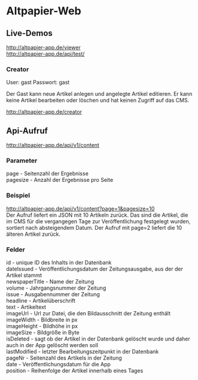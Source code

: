 # Altpapier-Web

## Live-Demos
http://altpapier-app.de/viewer  
http://altpapier-app.de/api/test/  

### Creator
User: gast
Passwort: gast

Der Gast kann neue Artikel anlegen und angelegte Artikel editieren. Er kann keine Artikel bearbeiten oder löschen und hat keinen Zugriff auf das CMS.

http://altpapier-app.de/creator



## Api-Aufruf 
http://altpapier-app.de/api/v1/content  

### Parameter  
page - Seitenzahl der Ergebnisse  
pagesize - Anzahl der Ergebnisse pro Seite  

### Beispiel  
http://altpapier-app.de/api/v1/content?page=1&pagesize=10  
Der Aufruf liefert ein JSON mit 10 Artikeln zurück. Das sind die Artikel, die im CMS für die vergangegen Tage zur Veröffentlichung festgelegt wurden, sortiert nach absteigendem Datum. Der Aufruf mit page=2 liefert die 10 älteren Artikel zurück.  
### Felder  
id - unique ID des Inhalts in der Datenbank  
dateIssued - Veröffentlichungsdatum der Zeitungsausgabe, aus der der Artikel stammt  
newspaperTitle - Name der Zeitung  
volume - Jahrgangsnummer der Zeitung  
issue - Ausgabennummer der Zeitung  
headline - Artikelüberschrift  
text - Artikeltext  
imageUrl - Url zur Datei, die den Bildausschnitt der Zeitung enthält  
imageWidth - Bildbreite in px  
imageHeight - Bildhöhe in px  
imageSize - Bildgröße in Byte  
isDeleted - sagt ob der Artikel in der Datenbank gelöscht wurde und daher auch in der App gelöscht werden soll  
lastModified - letzter Bearbeitungszeitpunkt in der Datenbank  
pageNr - Seitenzahl des Artikels in der Zeitung  
date - Veröffentlichungsdatum für die App  
position - Reihenfolge der Artikel innerhalb eines Tages  

